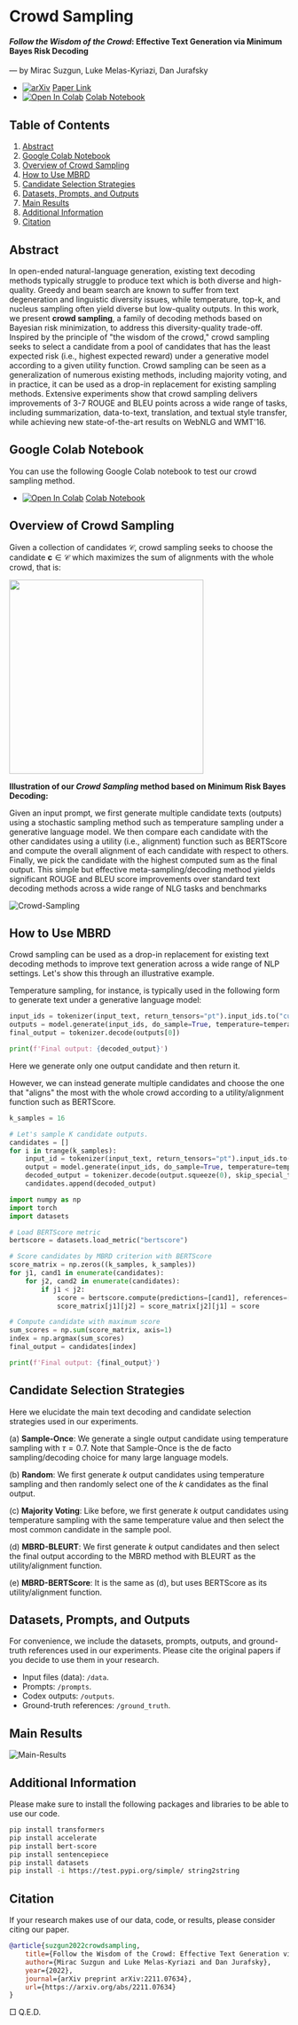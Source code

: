 # Crowd Sampling
#### _Follow the Wisdom of the Crowd_: Effective Text Generation via Minimum Bayes Risk Decoding
— by Mirac Suzgun, Luke Melas-Kyriazi, Dan Jurafsky

* [![arXiv](https://img.shields.io/badge/arXiv-2211.07634-b31b1b.svg)](https://arxiv.org/abs/2211.07634)
 [Paper Link](https://arxiv.org/abs/2211.07634)
* [![Open In Colab](https://colab.research.google.com/assets/colab-badge.svg)](https://colab.research.google.com/drive/1RmMDb2eE_Yc8oz3kpUsNzDcPfyb39_qH?usp=sharing) [ Colab Notebook](https://colab.research.google.com/drive/1RmMDb2eE_Yc8oz3kpUsNzDcPfyb39_qH?usp=sharing)

## Table of Contents
1. [Abstract](#abstract)
2. [Google Colab Notebook](#google-colab-notebook)
3. [Overview of Crowd Sampling](#overview-of-crowd-sampling)
4. [How to Use MBRD](#how-to-use-mbrd)
5. [Candidate Selection Strategies](#candidate-selection-strategies)
6. [Datasets, Prompts, and Outputs](#datasets-prompts-and-outputs)
7. [Main Results](#main-results)
8. [Additional Information](#additional-information)
9. [Citation](#citation)

## Abstract
In open-ended natural-language generation, existing text decoding methods typically struggle to produce text which is both diverse and high-quality. Greedy and beam search are known to suffer from text degeneration and linguistic diversity issues, while temperature, top-k, and nucleus sampling often yield diverse but low-quality outputs. In this work, we present **crowd sampling**, a family of decoding methods based on Bayesian risk minimization, to address this diversity-quality trade-off. Inspired by the principle of "the wisdom of the crowd," crowd sampling seeks to select a candidate from a pool of candidates that has the least expected risk (i.e., highest expected reward) under a generative model according to a given utility function. Crowd sampling can be seen as a generalization of numerous existing methods, including majority voting, and in practice, it can be used as a drop-in replacement for existing sampling methods. Extensive experiments show that crowd sampling delivers improvements of 3-7 ROUGE and BLEU points across a wide range of tasks, including summarization, data-to-text, translation, and textual style transfer, while achieving new state-of-the-art results on WebNLG and WMT'16.

## Google Colab Notebook
You can use the following Google Colab notebook to test our crowd sampling method.
* [![Open In Colab](https://colab.research.google.com/assets/colab-badge.svg)](https://colab.research.google.com/drive/1RmMDb2eE_Yc8oz3kpUsNzDcPfyb39_qH?usp=sharing) [ Colab Notebook](https://colab.research.google.com/drive/1RmMDb2eE_Yc8oz3kpUsNzDcPfyb39_qH?usp=sharing)

## Overview of Crowd Sampling
Given a collection of candidates $\mathcal{C}$, crowd sampling seeks to choose the candidate $\mathbf{c} \in \mathcal{C}$ which maximizes the sum of alignments with the whole crowd, that is:

[<img src="https://github.com/suzgunmirac/crowd-sampling/blob/main/fables/mbrd-equation.png" width="350" class="center"/>](https://github.com/suzgunmirac/crowd-sampling/blob/main/fables/mbrd-equation.png)

**Illustration of our *Crowd Sampling* method based on Minimum Risk Bayes Decoding:**

Given an input prompt, we first generate multiple candidate texts (outputs) using a stochastic sampling method such as temperature sampling under a generative language model. We then compare each candidate with the other candidates using a utility (i.e., alignment) function such as BERTScore and compute the overall alignment of each candidate with respect to others. Finally, we pick the candidate with the highest computed sum as the final output. This simple but effective meta-sampling/decoding method yields significant ROUGE and BLEU score improvements over standard text decoding methods across a wide range of NLG tasks and benchmarks

![Crowd-Sampling](https://github.com/suzgunmirac/crowd-sampling/blob/main/fables/crowd-sampling.png)


## How to Use MBRD
Crowd sampling can be used as a drop-in replacement for existing text decoding methods to improve text generation across a wide range of NLP settings. Let's show this through an illustrative example.

Temperature sampling, for instance, is typically used in the following form to generate text under a generative language model:
```python
input_ids = tokenizer(input_text, return_tensors="pt").input_ids.to("cuda")
outputs = model.generate(input_ids, do_sample=True, temperature=temperature, max_length=128)
final_output = tokenizer.decode(outputs[0])

print(f'Final output: {decoded_output}')
```
Here we generate only one output candidate and then return it. 

However, we can instead generate multiple candidates and choose the one that "aligns" the most with the whole crowd according to a utility/alignment function such as BERTScore.
```python
k_samples = 16

# Let's sample K candidate outputs. 
candidates = []
for i in trange(k_samples):
    input_id = tokenizer(input_text, return_tensors="pt").input_ids.to("cuda")
    output = model.generate(input_ids, do_sample=True, temperature=temperature, max_length=128)
    decoded_output = tokenizer.decode(output.squeeze(0), skip_special_tokens=True)
    candidates.append(decoded_output)

import numpy as np
import torch
import datasets

# Load BERTScore metric
bertscore = datasets.load_metric("bertscore")

# Score candidates by MBRD criterion with BERTScore
score_matrix = np.zeros((k_samples, k_samples))
for j1, cand1 in enumerate(candidates):
    for j2, cand2 in enumerate(candidates):
        if j1 < j2:
            score = bertscore.compute(predictions=[cand1], references=[cand2], lang='en')['f1'][0]
            score_matrix[j1][j2] = score_matrix[j2][j1] = score

# Compute candidate with maximum score
sum_scores = np.sum(score_matrix, axis=1)
index = np.argmax(sum_scores)
final_output = candidates[index]

print(f'Final output: {final_output}')
```

## Candidate Selection Strategies
Here we elucidate the main text decoding and candidate selection strategies used in our experiments.

(a) **Sample-Once**: We generate a single output candidate using temperature sampling with $\tau=0.7$. Note that Sample-Once is the de facto sampling/decoding choice for many large language models.

(b) **Random**: We first generate $k$ output candidates using temperature sampling and then randomly select one of the $k$ candidates as the final output.

(c) **Majority Voting**: Like before, we first generate $k$ output candidates using temperature sampling with the same temperature value and then select the most common candidate in the sample pool.

(d) **MBRD-BLEURT**: We first generate $k$ output candidates and then select the final output according to the MBRD method with BLEURT as the utility/alignment function.

(e) **MBRD-BERTScore**: It is the same as (d), but uses BERTScore as its utility/alignment function.


## Datasets, Prompts, and Outputs
For convenience, we include the datasets, prompts, outputs, and ground-truth references used in our experiments. Please cite the original papers if you decide to use them in your research.
- Input files (data): `/data`.
- Prompts: `/prompts`.
- Codex outputs: `/outputs`.
- Ground-truth references: `/ground_truth`.

## Main Results
![Main-Results](https://github.com/suzgunmirac/crowd-sampling/blob/main/fables/main-results.png)


## Additional Information
Please make sure to install the following packages and libraries to be able to use our code.
```bash
pip install transformers
pip install accelerate
pip install bert-score
pip install sentencepiece
pip install datasets
pip install -i https://test.pypi.org/simple/ string2string
```

## Citation
If your research makes use of our data, code, or results, please consider citing our paper.
```bibtex
@article{suzgun2022crowdsampling,
    title={Follow the Wisdom of the Crowd: Effective Text Generation via Minimum Bayes Risk Decoding}, 
    author={Mirac Suzgun and Luke Melas-Kyriazi and Dan Jurafsky},
    year={2022},
    journal={arXiv preprint arXiv:2211.07634},
    url={https://arxiv.org/abs/2211.07634}
}
```

□ Q.E.D.